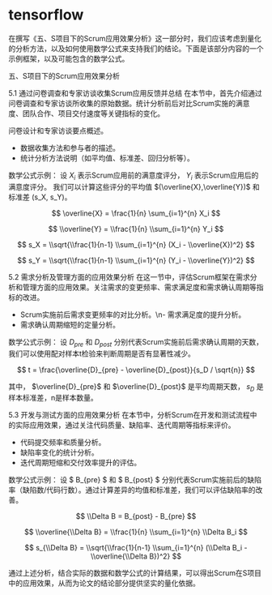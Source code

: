 # tensorflow
在撰写《五、S项目下的Scrum应用效果分析》这一部分时，我们应该考虑到量化的分析方法，以及如何使用数学公式来支持我们的结论。下面是该部分内容的一个示例框架，以及可能包含的数学公式。

五、S项目下的Scrum应用效果分析

5.1 通过问卷调查和专家访谈收集Scrum应用反馈并总结
在本节中，首先介绍通过问卷调查和专家访谈所收集的原始数据。统计分析前后对比Scrum实施的满意度、团队合作、项目交付速度等关键指标的变化。

问卷设计和专家访谈要点概述。
- 数据收集方法和参与者的描述。
- 统计分析方法说明（如平均值、标准差、回归分析等）。

数学公式示例：
设 $X_i$ 表示Scrum应用前的满意度评分， $Y_i$ 表示Scrum应用后的满意度评分。
我们可以计算这些评分的平均值 $(\overline{X},\overline{Y})$ 和标准差 (s_X, s_Y)。

$$ \overline{X} = \frac{1}{n} \sum_{i=1}^{n} X_i $$

$$ \\overline{Y} = \\frac{1}{n} \\sum_{i=1}^{n} Y_i $$

$$ s_X = \\sqrt{\\frac{1}{n-1} \\sum_{i=1}^{n} (X_i - \\overline{X})^2} $$

$$ s_Y = \\sqrt{\\frac{1}{n-1} \\sum_{i=1}^{n} (Y_i - \\overline{Y})^2} $$

5.2 需求分析及管理方面的应用效果分析
在这一节中，评估Scrum框架在需求分析和管理方面的应用效果。关注需求的变更频率、需求满足度和需求确认周期等指标的改进。
- Scrum实施前后需求变更频率的对比分析。\n- 需求满足度的提升分析。
- 需求确认周期缩短的定量分析。

数学公式示例：
设 $D_{pre}$ 和 $D_{post}$ 分别代表Scrum实施前后需求确认周期的天数，我们可以使用配对样本t检验来判断周期是否有显著性减少。

$$
t = \frac{\overline{D}_{pre} - \overline{D}_{post}}{s_D / \sqrt{n}}
$$

其中， $\overline{D}_{pre}$ 和 $\overline{D}_{post}$ 是平均周期天数， $s_D$ 是样本标准差，n是样本数量。

5.3 开发与测试方面的应用效果分析
在本节中，分析Scrum在开发和测试流程中的实际应用效果，通过关注代码质量、缺陷率、迭代周期等指标来评价。

- 代码提交频率和质量分析。
- 缺陷率变化的统计分析。
- 迭代周期短缩和交付效率提升的评估。

数学公式示例：
设 $ B_{pre} $ 和 $ B_{post} $ 分别代表Scrum实施前后的缺陷率（缺陷数/代码行数）。通过计算差异的均值和标准差，我们可以评估缺陷率的改善。

$$ \\Delta B = B_{post} - B_{pre} $$

$$ \\overline{\\Delta B} = \\frac{1}{n} \\sum_{i=1}^{n} \\Delta B_i $$

$$ s_{\\Delta B} = \\sqrt{\\frac{1}{n-1} \\sum_{i=1}^{n} (\\Delta B_i - \\overline{\\Delta B})^2} $$

通过上述分析，结合实际的数据和数学公式的计算结果，可以得出Scrum在S项目中的应用效果，从而为论文的结论部分提供坚实的量化依据。
